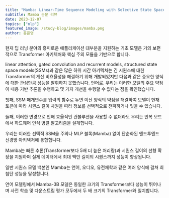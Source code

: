 ```yaml
---
title: "Mamba: Linear-Time Sequence Modeling with Selective State Spaces"
subtitle: Mamba 논문 리뷰
date: 2023-12-07
topics: ["nlp"]
featured_image: /study-blog/images/mamba.png
author: 홍윤영
---
```

현재 딥 러닝 분야의 흥미로운 애플리케이션 대부분을 지원하는 기초 모델은 거의 보편적으로 Transformer 아키텍처와 핵심 주의 모듈을 기반으로 합니다.

linear attention, gated convolution and recurrent models, structured state space models(SSMs)과 같은 많은 하위 시간 아키텍처는 긴 시퀀스에 대한 Transformer의 계산 비효율성을 해결하기 위해 개발되었지만 다음과 같은 중요한 양식에 대한 관심만큼 성능을 발휘하지 못했습니다. 언어로. 우리는 이러한 모델의 주요 약점이 내용 기반 추론을 수행하고 몇 가지 개선을 수행할 수 없다는 점을 확인했습니다. 

첫째, SSM 매개변수를 입력의 함수로 두면 이산 양식의 약점을 해결하여 모델이 현재 토큰에 따라 시퀀스 길이 차원을 따라 정보를 선택적으로 전파하거나 잊을 수 있습니다.

둘째, 이러한 변경으로 인해 효율적인 컨볼루션을 사용할 수 없더라도 우리는 반복 모드에서 하드웨어 인식 병렬 알고리즘을 설계합니다. 

우리는 이러한 선택적 SSM을 주의나 MLP 블록(Mamba) 없이 단순화된 엔드투엔드 신경망 아키텍처에 통합합니다. 

Mamba는 빠른 추론(Transformer보다 5배 더 높은 처리량)과 시퀀스 길이의 선형 확장을 지원하며 실제 데이터에서 최대 백만 길이의 시퀀스까지 성능이 향상됩니다. 

일반 시퀀스 모델 백본인 Mamba는 언어, 오디오, 유전체학과 같은 여러 양식에 걸쳐 최첨단 성능을 달성합니다. 

언어 모델링에서 Mamba-3B 모델은 동일한 크기의 Transformer보다 성능이 뛰어나며 사전 학습 및 다운스트림 평가 모두에서 두 배 크기의 Transformer와 일치합니다.

